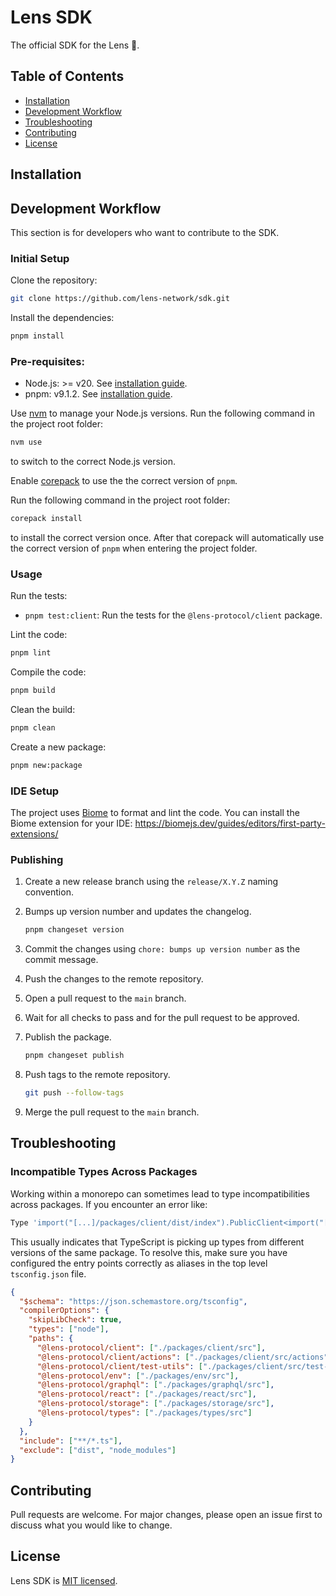 # Lens SDK

The official SDK for the Lens 🌿.

## Table of Contents <!-- omit in toc -->

- [Installation](#installation)
- [Development Workflow](#development-workflow)
- [Troubleshooting](#troubleshooting)
- [Contributing](#contributing)
- [License](#license)

## Installation

## Development Workflow

This section is for developers who want to contribute to the SDK.

### Initial Setup <!-- omit in toc -->

Clone the repository:

```bash
git clone https://github.com/lens-network/sdk.git
```

Install the dependencies:

```bash
pnpm install
```

### Pre-requisites: <!-- omit in toc -->

- Node.js: >= v20. See [installation guide](https://nodejs.org/en/download/package-manager).
- pnpm: v9.1.2. See [installation guide](https://pnpm.io/installation).

Use [nvm](https://github.com/nvm-sh/nvm) to manage your Node.js versions. Run the following command in the project root folder:

```bash
nvm use
```

to switch to the correct Node.js version.

Enable [corepack](https://www.totaltypescript.com/how-to-use-corepack) to use the the correct version of `pnpm`.

Run the following command in the project root folder:

```bash
corepack install
```

to install the correct version once. After that corepack will automatically use the correct version of `pnpm` when entering the project folder.

### Usage <!-- omit in toc -->

Run the tests:

- `pnpm test:client`: Run the tests for the `@lens-protocol/client` package.

Lint the code:

```bash
pnpm lint
```

Compile the code:

```bash
pnpm build
```

Clean the build:

```bash
pnpm clean
```

Create a new package:

```bash
pnpm new:package
```

### IDE Setup <!-- omit in toc -->

The project uses [Biome](https://biomejs.dev/) to format and lint the code. You can install the Biome extension for your IDE: https://biomejs.dev/guides/editors/first-party-extensions/

### Publishing <!-- omit in toc -->

1. Create a new release branch using the `release/X.Y.Z` naming convention.
2. Bumps up version number and updates the changelog.

   ```bash
   pnpm changeset version
   ```

3. Commit the changes using `chore: bumps up version number` as the commit message.
4. Push the changes to the remote repository.
5. Open a pull request to the `main` branch.
6. Wait for all checks to pass and for the pull request to be approved.
7. Publish the package.

   ```bash
   pnpm changeset publish
   ```

8. Push tags to the remote repository.

   ```bash
   git push --follow-tags
   ```

9. Merge the pull request to the `main` branch.

## Troubleshooting

### Incompatible Types Across Packages <!-- omit in toc -->

Working within a monorepo can sometimes lead to type incompatibilities across packages. If you encounter an error like:

```bash
Type 'import("[...]/packages/client/dist/index").PublicClient<import("[...]/packages/client/dist/index").Context>' is not assignable to type 'import("[...]/packages/client/src/clients").PublicClient<import("[...]/packages/client/src/context").Context>'.
```

This usually indicates that TypeScript is picking up types from different versions of the same package. To resolve this, make sure you have configured the entry points correctly as aliases in the top level `tsconfig.json` file.

```json
{
  "$schema": "https://json.schemastore.org/tsconfig",
  "compilerOptions": {
    "skipLibCheck": true,
    "types": ["node"],
    "paths": {
      "@lens-protocol/client": ["./packages/client/src"],
      "@lens-protocol/client/actions": ["./packages/client/src/actions"],
      "@lens-protocol/client/test-utils": ["./packages/client/src/test-utils"],
      "@lens-protocol/env": ["./packages/env/src"],
      "@lens-protocol/graphql": ["./packages/graphql/src"],
      "@lens-protocol/react": ["./packages/react/src"],
      "@lens-protocol/storage": ["./packages/storage/src"],
      "@lens-protocol/types": ["./packages/types/src"]
    }
  },
  "include": ["**/*.ts"],
  "exclude": ["dist", "node_modules"]
}
```

## Contributing

Pull requests are welcome. For major changes, please open an issue first to discuss what you would like to change.

## License

Lens SDK is [MIT licensed](./LICENSE).
